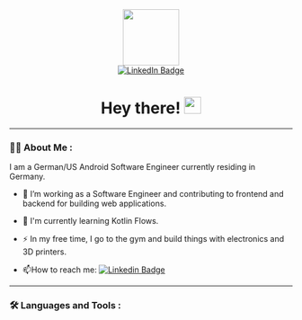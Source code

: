 <div id="header" align="center">
  <img src="https://media2.giphy.com/media/v1.Y2lkPTc5MGI3NjExZGE4NnlzZXBodmZxb2N2ZnQ3YTlxd2UzMmY1c3liaDEzZXgwZ2N0dSZlcD12MV9pbnRlcm5hbF9naWZfYnlfaWQmY3Q9cw/RcsonxhFOqAdOiHeWB/giphy.gif" width="100"/>

  <div id="badges">
    <a href="https://www.linkedin.com/in/sreimler" target="_blank">
      <img src="https://img.shields.io/badge/LinkedIn-blue?style=for-the-badge&logo=linkedin&logoColor=white" alt="LinkedIn Badge"/>
    </a>
  <!--   <img src="https://img.shields.io/badge/YouTube-red?style=for-the-badge&logo=youtube&logoColor=white" alt="Youtube Badge"/> -->
  <!--   <img src="https://img.shields.io/badge/Twitter-blue?style=for-the-badge&logo=twitter&logoColor=white" alt="Twitter Badge"/> -->
  </div>

  <h1>
    Hey there! <img src="https://media.giphy.com/media/hvRJCLFzcasrR4ia7z/giphy.gif" width="30px"/>
  </h1>
</div>

---


### :man_technologist: About Me :
I am a German/US Android Software Engineer currently residing in Germany.

- :telescope: I’m working as a Software Engineer and contributing to frontend and backend for building web applications.

- :seedling: I'm currently learning Kotlin Flows.

- :zap: In my free time, I go to the gym and build things with electronics and 3D printers.

- :mailbox:How to reach me: [![Linkedin Badge](https://img.shields.io/badge/LinkedIn-blue?style=for-the-badge&logo=linkedin&logoColor=white)](https://www.linkedin.com/in/sreimler)

---

### :hammer_and_wrench: Languages and Tools :

<!--
**sreimler/sreimler** is a ✨ _special_ ✨ repository because its `README.md` (this file) appears on your GitHub profile.

Here are some ideas to get you started:

- 🔭 I’m currently working on ...
- 🌱 I’m currently learning ...
- 👯 I’m looking to collaborate on ...
- 🤔 I’m looking for help with ...
- 💬 Ask me about ...
- 📫 How to reach me: ...
- 😄 Pronouns: ...
- ⚡ Fun fact: ...
-->
